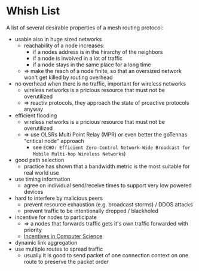 # Whish List

A list of several desirable properties of a mesh routing protocol:

- usable also in huge sized networks
  - reachability of a node increases:
    - if a nodes address is in the hirarchy of the neighbors
    - if a node is involved in a lot of traffic
    - if a node stays in the same place for a long time
  - => make the reach of a node finite, so that an oversized network won't get killed by routing overhead
- no overhead when there is no traffic, important for wireless networks
  - wireless networks is a pricious resource that must not be overutilized
  - => reactiv protocols, they approach the state of proactive protocols anyway
- efficient flooding
  - wireless networks is a pricious resource that must not be overutilized
  - => use OLSRs Multi Point Relay (MPR) or even better the goTennas "critical node" approach
    - see `ECHO: Efficient Zero-Control Network-Wide Broadcast for Mobile Multi-hop Wireless Networks`)
- good path selection
  - practice has shown that a bandwidth metric is the most suitable for real world use
- use timing information
  - agree on individual send/receive times to support very low powered devices
- hard to interfere by malicious peers
  - prevent resource exhaustion (e.g. broadcast storms) / DDOS attacks
  - prevent traffic to be intentionally dropped / blackholed
- incentive for nodes to participate
  - => a nodes that forwards traffic gets it's own traffic forwarded with priority
  - [Incentives in Computer Science](https://www.youtube.com/playlist?list=PLEGCF-WLh2RJdrKZ431SidRX_T4VmAKx8)
- dynamic link aggregation
- use multiple routes to spread traffic
  - usually it is good to send packet of one connection context on one route to preserve the packet order